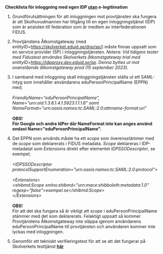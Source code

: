 **Checklista för inloggning med egen IDP <ins>utan</ins> e-legitimation**

1.  Grundförutsättningen för att inloggningen mot provtjänsten ska
    fungera är att Skolhuvudmannen har tillgång till en egen
    inloggningstjänst (IDP) som är ansluten till federation som är
    medlem av interfederationen FIDUS.

2.  Provtjänstens Åtkomstgateway (med
    entityID=<https://skolverket.eduid.se/dnp/sp/>) måste finnas uppsatt
    som en service provider (SP) i inloggningstjänsten.
    *Notera: Vid tidigare tester med Fidustest användes Skolverkets åtkomstgateway trial med entityID=https://idpproxy.dev.eduid.se/sp.
    Denna byttes ut mot ovanstående åtkomstgateway prod (15 september 2023).*

4.  I samband med inloggning skall inloggningstjänsten ställa ut ett
    SAML-intyg som innehåller användarens eduPersonPrincipalName (EPPN)
    med;\
    \
    *FriendlyName=\"eduPersonPrincipalName\",\
    Name=\"urn:oid:1.3.6.1.4.1.5923.1.1.1.6\" samt
    NameFormat=\"urn:oasis:names:tc:SAML:2.0:attrname-format:uri\"*\
    \
    **OBS!**\
    **För Google och andra IdPer där NameFormat inte kan anges använd endast Name=\"eduPersonPrincipalName\".**

5.  Det EPPN som används måste ha ett *scope* som överensstämmer med de
    *scope* som deklarerats i FIDUS metadata. *Scope* deklareras i
    IDP-metadatat som *Extensions* direkt efter elementet
    *IDPSSODescriptor*, se exempel;\
    \
    *\<IDPSSODescriptor
    protocolSupportEnumeration=\"urn:oasis:names:tc:SAML:2.0:protocol\"\>\
    \
    \<Extensions\>\
    \<shibmd:Scope xmlns:shibmd=\"urn:mace:shibboleth:metadata:1.0\"\
    regexp=\"false\"\>exempel.se\</shibmd:Scope\>\
    \</Extensions\>*\
    \
    **OBS!**\
    För att det ska fungera så är viktigt att *scope* i eduPersonPrincipalName stämmer med
    det som deklarerats. Felaktigt uppsatt så kommer Provtjänstens
    Åtkomstgateway inte släppa igenom användarens eduPersonPrincipalName till provtjänsten
    och användaren kommer inte lyckas med inloggningen.

6.  Genomför ett tekniskt verifieringstest för att se att det fungerar på Skolverkets testtjänst
    **[här](https://fidustest.skolverket.se/DNP/)**
